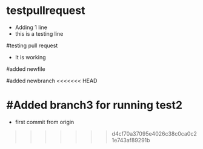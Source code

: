 # testpullrequest

* Adding 1 line
* this is a testing line

#testing pull request
* It is working

#added newfile

#added newbranch
<<<<<<< HEAD

#Added branch3 for running test2
=======
* first commit from origin
>>>>>>> d4cf70a37095e4026c38c0ca0c21e743af89291b

